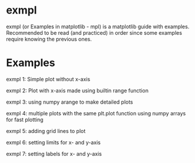 # exmpl
exmpl (or Examples in matplotlib - mpl) is a matplotlib guide with examples. Recommended to be read (and practiced) in order since some examples require knowing the previous ones.

# Examples
exmpl 1: Simple plot without x-axis

exmpl 2: Plot with x-axis made using builtin range function

exmpl 3: using numpy arange to make detailed plots

exmpl 4: multiple plots with the same plt.plot function using numpy arrays for fast plotting

exmpl 5: adding grid lines to plot

exmpl 6: setting limits for x- and y-axis

exmpl 7: setting labels for x- and y-axis
